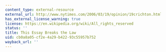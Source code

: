 ```yaml
---
content_type: external-resource
external_url: http://www.nytimes.com/2006/03/19/opinion/19crichton.html?pagewanted=1&sq=gene%20patents&st=Search&scp=2
has_external_license_warning: true
license: https://en.wikipedia.org/wiki/All_rights_reserved
status: ''
title: This Essay Breaks the Law
uid: cb0a8a05-cf2e-4a29-b422-93c55957b752
wayback_url: ''
---
```

